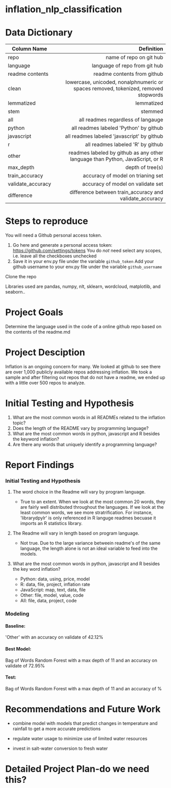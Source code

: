 # inflation_nlp_classification

# Data Dictionary

                  
| Column Name      | Definition                                                                           |
| -------------    |------------------------------------------------------------------------------------: |
| repo             | name of repo on git hub                                                              |
| language         | language of repo from git hub                                                        |
| readme contents  | readme contents from github                                                          |
| clean            | lowercase, unicoded, nonalphnumeric or spaces removed, tokenized, removed stopwords  |
| lemmatized       | lemmatized                                                                           |
| stem             | stemmed                                                                              |
| all              | all readmes regardless of langauge                                                   |
| python           | all readmes labeled 'Python' by github                                               |
| javascript       | all readmes labeled 'javascript' by github                                           |    
| r                | all readmes labeled 'R' by github                                                    |
| other            | readmes labeled by github as any other language than Python, JavaScript, or R        |
| max_depth        | depth of tree(s)                                                                     |
| train_accuracy   | accuracy of model on trianing set                                                    |
| validate_accuracy| accuracy of model on validate set                                                    |
| difference       | difference between train_accuracy and validate_accuracy                              |  



# Steps to reproduce

You will need a Github personal access token.

1. Go here and generate a personal access token: https://github.com/settings/tokens
   You do _not_ need select any scopes, i.e. leave all the checkboxes unchecked
2. Save it in your env.py file under the variable `github_token`
   Add your github username to your env.py file under the variable `github_username`

Clone the repo

Libraries used are pandas, numpy, nlt, sklearn, wordcloud, matplotlib, and seaborn..


# Project Goals

Determine the language used in the code of a online github repo based on the contents of the readme.md

# Project Desciption

Inflation is an ongoing concern for many. We looked at github to see there are over 1,000 publicly available repos addressing inflation. We took a sample and after filtering out repos that do not have a readme, we ended up with a little over 500 repos to analyze. 


# Initial Testing and Hypothesis
1. What are the most common words in all READMEs related to the inflation topic?
2. Does the length of the README vary by programming language?
3. What are the most common words in python, javascript and R besides the keyword inflation?
4. Are there any words that uniquely identify a programming language?

# Report Findings 

### Initial Testing and Hypothesis
1. The word choice in the Readme will vary by program language.
    - True to an extent. When we look at the most common 20 words, they are fairly well distributed throughout the languages. If we look at the least common words, we see more stratrification. For instance, 'librarydpylr' is only referenced in R languge readmes becuase it imports an R statistics library. 

2. The Readme will vary in length based on program language.
    - Not true. Due to the large variance betweein readme's of the same language, the length alone is not an ideal variable to feed into the models.  
    
3. What are the most common words in python, javascript and R besides the key word inflation?
   - Python: data, using, price, model
    - R: data, file, project, inflation rate
    - JavaScript: map, text, data, file
    - Other: file, model, value, code
    - All: file, data, project, code

### Modeling
#### Baseline: 
'Other' with an accuracy on validate of 42.12%

#### Best Model: 
Bag of Words Random Forest with a max depth of 11 and an accuracy on validate of 72.95% 

#### Test:
Bag of Words Random Forest with a max depth of 11 and an accuracy of %



#  Recommendations and Future Work

- combine model with models that predict changes in temperature and rainfall to get a more accurate predictions

- regulate water usage to minimize use of limited water resources

- invest in salt-water conversion to fresh water


# Detailed Project Plan-do we need this?

